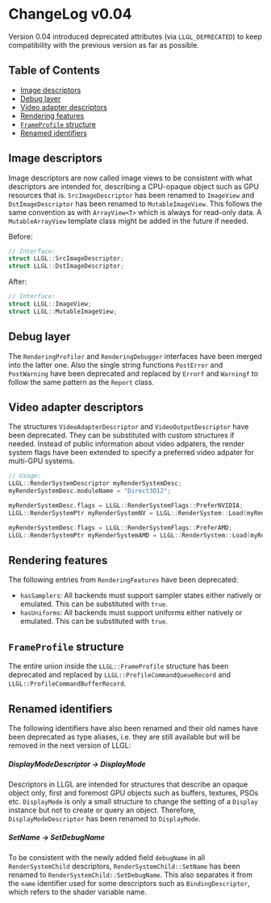 # ChangeLog v0.04

Version 0.04 introduced deprecated attributes (via `LLGL_DEPRECATED`) to keep compatibility with the previous version as far as possible.

## Table of Contents

- [Image descriptors](#image-descriptors)
- [Debug layer](#debug-layer)
- [Video adapter descriptors](#video-adapter-descriptors)
- [Rendering features](#rendering-features)
- [`FrameProfile` structure](#frameprofile-structure)
- [Renamed identifiers](#renamed-identifiers)


## Image descriptors

Image descriptors are now called image views to be consistent with what descriptors are intended for, describing a CPU-opaque object such as GPU resources that is.
`SrcImageDescriptor` has been renamed to `ImageView` and `DstImageDescriptor` has been renamed to `MutableImageView`.
This follows the same convention as with `ArrayView<T>` which is always for read-only data. A `MutableArrayView` template class might be added in the future if needed.

Before:
```cpp
// Interface:
struct LLGL::SrcImageDescriptor;
struct LLGL::DstImageDescriptor;
```

After:
```cpp
// Interface:
struct LLGL::ImageView;
struct LLGL::MutableImageView;
```


## Debug layer

The `RenderingProfiler` and `RenderingDebugger` interfaces have been merged into the latter one.
Also the single string functions `PostError` and `PostWarning` have been deprecated and replaced by `Errorf` and `Warningf` to follow the same pattern as the `Report` class.


## Video adapter descriptors

The structures `VideoAdapterDescriptor` and `VideoOutputDescriptor` have been deprecated. They can be substituted with custom structures if needed.
Instead of public information about video adpaters, the render system flags have been extended to specify a preferred video adpater for multi-GPU systems.

```cpp
// Usage:
LLGL::RenderSystemDescriptor myRenderSystemDesc;
myRenderSystemDesc.moduleName = "Direct3D12";

myRenderSystemDesc.flags = LLGL::RenderSystemFlags::PreferNVIDIA;
LLGL::RenderSystemPtr myRenderSystemNV = LLGL::RenderSystem::Load(myRenderSystemDesc);

myRenderSystemDesc.flags = LLGL::RenderSystemFlags::PreferAMD;
LLGL::RenderSystemPtr myRenderSystemAMD = LLGL::RenderSystem::Load(myRenderSystemDesc);
```


## Rendering features

The following entries from `RenderingFeatures` have been deprecated:
- `hasSamplers`: All backends must support sampler states either natively or emulated. This can be substituted with `true`.
- `hasUniforms`: All backends must support uniforms either natively or emulated. This can be substituted with `true`.


## `FrameProfile` structure

The entire union inside the `LLGL::FrameProfile` structure has been deprecated and replaced by `LLGL::ProfileCommandQueueRecord` and `LLGL::ProfileCommandBufferRecord`.


## Renamed identifiers

The following identifiers have also been renamed and their old names have been deprecated as type aliases, i.e. they are still available but will be removed in the next version of LLGL:

##### DisplayModeDescriptor &rarr; DisplayMode
Descriptors in LLGL are intended for structures that describe an opaque object only, first and foremost GPU objects such as buffers, textures, PSOs etc.
`DisplayMode` is only a small structure to change the setting of a `Display` instance but not to create or query an object.
Therefore, `DisplayModeDescriptor` has been renamed to `DisplayMode`.

##### SetName &rarr; SetDebugName
To be consistent with the newly added field `debugName` in all `RenderSystemChild` descriptors, `RenderSystemChild::SetName` has been renamed to `RenderSystemChild::SetDebugName`.
This also separates it from the `name` identifier used for some descriptors such as `BindingDescriptor`, which refers to the shader variable name.
